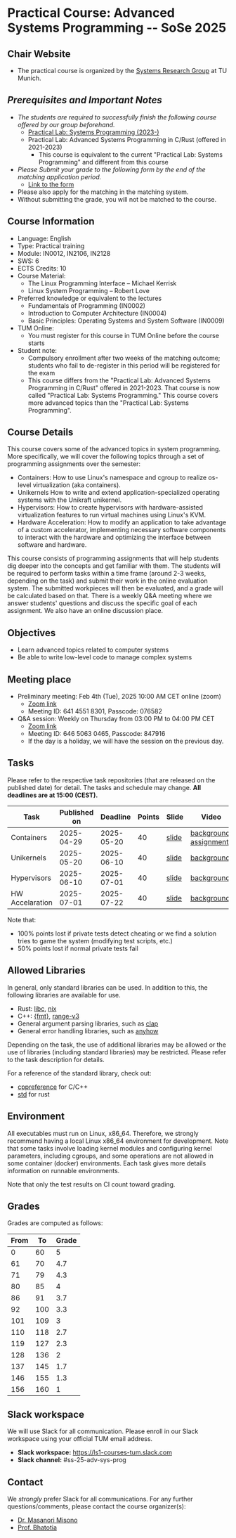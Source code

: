 # Practical Course: Advanced Systems Programming -- SoSe 2025

## Chair Website

- The practical course is organized by the [Systems Research Group](https://dse.in.tum.de/) at TU Munich.

## *Prerequisites and Important Notes*
- *The students are required to successfully finish the following course offered by our group beforehand.*
    - [Practical Lab: Systems Programming (2023-)](https://github.com/ls1-sys-prog-course/docs)
    - Practical Lab: Advanced Systems Programming in C/Rust (offered in 2021-2023)
        - This course is equivalent to the current "Practical Lab: Systems Programming" and different from this course
- *Please Submit your grade to the following form by the end of the matching application period.*
    - [Link to the form](https://collab.dvb.bayern/display/TUMcsel/Practical+course%3A+Advanced+Systems+Programming+--+SoSe+2025)
- Please also apply for the matching in the matching system.
- Without submitting the grade, you will not be matched to the course.

## Course Information
- Language: English
- Type: Practical training
- Module: IN0012, IN2106, IN2128
- SWS: 6
- ECTS Credits: 10
- Course Material:
    - The Linux Programming Interface – Michael Kerrisk
    - Linux System Programming – Robert Love
- Preferred knowledge or equivalent to the lectures
    - Fundamentals of Programming (IN0002)
    - Introduction to Computer Architecture (IN0004)
    - Basic Principles: Operating Systems and System Software (IN0009)
- TUM Online:
    - You must register for this course in TUM Online before the course starts
- Student note:
    - Compulsory enrollment after two weeks of the matching outcome; students who fail to de-register in this period will be registered for the exam
    - This course differs from the "Practical Lab: Advanced Systems Programming in C/Rust" offered in 2021-2023. That course is now called "Practical Lab: Systems Programming." This course covers more advanced topics than the "Practical Lab: Systems Programming".

## Course Details
This course covers some of the advanced topics in system programming. More specifically, we will cover the following topics through a set of programming assignments over the semester:

- Containers: How to use Linux's namespace and cgroup to realize os-level virtualization (aka containers).
- Unikernels How to write and extend application-specialized operating systems with the Unikraft unikernel.
- Hypervisors: How to create hypervisors with hardware-assisted virtualization features to run virtual machines using Linux's KVM.
- Hardware Acceleration: How to modify an application to take advantage of a custom accelerator, implementing necessary software components to interact with the hardware and optimizing the interface between software and hardware.

This course consists of programming assignments that will help students dig deeper into the concepts and get familiar with them. The students will be required to perform tasks within a time frame (around 2-3 weeks, depending on the task) and submit their work in the online evaluation system. The submitted workpieces will then be evaluated, and a grade will be calculated based on that. There is a weekly Q&A meeting where we answer students' questions and discuss the specific goal of each assignment. We also have an online discussion place.

## Objectives
- Learn advanced topics related to computer systems
- Be able to write low-level code to manage complex systems

## Meeting place

- Preliminary meeting: Feb 4th (Tue), 2025 10:00 AM CET online (zoom)
    - [Zoom link](https://tum-conf.zoom-x.de/j/64145518301?pwd=6D3J01pldvHkhhUsL6SSGebA69ax0I.1)
    - Meeting ID: 641 4551 8301, Passcode: 076582
- Q&A session: Weekly on Thursday from 03:00 PM to 04:00 PM CET
    - [Zoom link](https://tum-conf.zoom-x.de/j/64650630465?pwd=wmi18q2eU86vPm79ibM6riBvsSkD8V.1)
    - Meeting ID: 646 5063 0465, Passcode: 847916
    - If the day is a holiday, we will have the session on the previous day.

## Tasks

Please refer to the respective task repositories (that are released on the published date) for detail.
The tasks and schedule may change. **All deadlines are at 15:00 (CEST).**


| Task                                                                               | Published on | Deadline   | Points | Slide                                    | Video                                                                                  |
|------------------------------------------------------------------------------------|--------------|------------|--------|------------------------------------------|----------------------------------------------------------------------------------------|
| Containers                                                                         | 2025-04-29   | 2025-05-20 | 40     | [slide](./slides/01-containers.pdf)      | [background](https://youtu.be/GMs3kLteZvk), [assignment](https://youtu.be/INyb4Rj073U) |
| Unikernels                                                                         | 2025-05-20   | 2025-06-10 | 40     | [slide](./slides/02-unikernels.pdf)      | [background](https://youtu.be/ci2J0wOu-IY)                                             |
| Hypervisors                                                                        | 2025-06-10   | 2025-07-01 | 40     | [slide](./slides/03-hypervisors.pdf)     | [background](https://youtu.be/mdItNhzl44g)                                             |
| HW Accelaration                                                                    | 2025-07-01   | 2025-07-22 | 40     | [slide](./slides/04-hw-acceleration.pdf) | [background](https://youtu.be/uc4BeZIMdoU)                                             |

Note that:
- 100% points lost if private tests detect cheating or we find a solution tries to game the system (modifying test scripts, etc.)
- 50% points lost if normal private tests fail

## Allowed Libraries

In general, only standard libraries can be used. In addition to this, the following libraries are available for use.

- Rust: [libc](https://crates.io/crates/libc), [nix](https://crates.io/crates/nix)
- C++: [{fmt}](https://fmt.dev/latest/index.html), [range-v3](https://github.com/ericniebler/range-v3)
- General argument parsing libraries, such as [clap](https://crates.io/crates/clap)
- General error handling libraries, such as [anyhow](https://docs.rs/anyhow/latest/anyhow/)

Depending on the task, the use of additional libraries may be allowed or the use of libraries (including standard libraries) may be restricted. Please refer to the task description for details.

For a reference of the standard library, check out:
- [cppreference](https://en.cppreference.com/w/) for C/C++
- [std](https://doc.rust-lang.org/std/) for rust

## Environment

All executables must run on Linux, x86_64. Therefore, we strongly recommend having a local Linux x86_64 environment for development.
Note that some tasks involve loading kernel modules and configuring kernel parameters, including cgroups, and some operations are not allowed in some container (docker) environments.
Each task gives more details information on runnable environments.

Note that only the test results on CI count toward grading.

## Grades

Grades are computed as follows:

|From  |   To    | Grade    |
|------|---------|----------|
| 0    | 60      | 5        |
| 61   | 70      | 4.7      |
| 71   | 79      | 4.3      |
| 80   | 85      | 4        |
| 86   | 91      | 3.7      |
| 92   | 100     | 3.3      |
| 101  | 109     | 3        |
| 110  | 118     | 2.7      |
| 119  | 127     | 2.3      |
| 128  | 136     | 2        |
| 137  | 145     | 1.7      |
| 146  | 155     | 1.3      |
| 156  | 160     | 1        |

## Slack workspace

We will use Slack for all communication. Please enroll in our Slack workspace using your official TUM email address.

- **Slack workspace:** https://ls1-courses-tum.slack.com
- **Slack channel:** #ss-25-adv-sys-prog

## Contact

We *strongly* prefer Slack for all communications. For any further questions/comments, please contact the course organizer(s):

- [Dr. Masanori Misono](https://mmisono.github.io/)
- [Prof. Bhatotia](https://dse.in.tum.de/bhatotia/)
